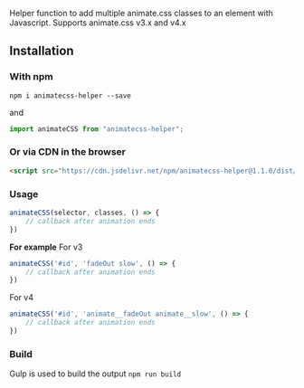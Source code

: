 Helper function to add multiple animate.css classes to an element with Javascript.
Supports animate.css v3.x and v4.x

## Installation

### With npm
```shell
npm i animatecss-helper --save
```
and
```javascript
import animateCSS from "animatecss-helper";
```

### Or via CDN in the browser
```html
<script src="https://cdn.jsdelivr.net/npm/animatecss-helper@1.1.0/dist/animatecss-helper.min.js"></script>
```

### Usage
```js
animateCSS(selector, classes, () => {
    // callback after animation ends
})
```

**For example**
For v3
```js
animateCSS('#id', 'fadeOut slow', () => {
    // callback after animation ends
})
```

For v4
```js
animateCSS('#id', 'animate__fadeOut animate__slow', () => {
    // callback after animation ends
})
```

### Build
Gulp is used to build the output
```npm run build```
